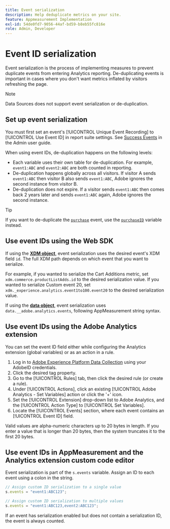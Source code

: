 ```yaml
---
title: Event serialization
description: Help deduplicate metrics on your site.
feature: Appmeasurement Implementation
exl-id: 54de0fd7-9056-44af-bd59-b8eb55fc816e
role: Admin, Developer
---
```

# Event ID serialization

Event serialization is the process of implementing measures to prevent duplicate events from entering Analytics reporting. De-duplicating events is important in cases where you don't want metrics inflated by visitors refreshing the page.

>[!NOTE]
>
>Data Sources does not support event serialization or de-duplication.

## Set up event serialization

You must first set an event's [!UICONTROL Unique Event Recording] to [!UICONTROL Use Event ID] in report suite settings. See [Success Events](/help/admin/tools/c-manage-report-suites/c-edit-report-suites/conversion-var-admin/c-success-events/success-event.md) in the Admin user guide.

When using event IDs, de-duplication happens on the following levels:

* Each variable uses their own table for de-duplication. For example, `event1:ABC` and `event2:ABC` are both counted in reporting.
* De-duplication happens globally across all visitors. If visitor A sends `event1:ABC` then visitor B also sends `event1:ABC`, Adobe ignores the second instance from visitor B.
* De-duplication does not expire. If a visitor sends `event1:ABC` then comes back 2 years later and sends `event1:ABC` again, Adobe ignores the second instance.

>[!TIP]
>
>If you want to de-duplicate the [`purchase`](event-purchase.md) event, use the [`purchaseID`](../purchaseid.md) variable instead.

## Use event IDs using the Web SDK

If using the [**XDM object**](/help/implement/aep-edge/xdm-var-mapping.md), event serialization uses the desired event's XDM field `id`. The full XDM path depends on which event that you want to serialize.

For example, if you wanted to serialize the Cart Additions metric, set `xdm.commerce.productListAdds.id` to the desired serialization value. If you wanted to serialize Custom event 20, set `xdm._experience.analytics.event1to100.event20` to the desired serialization value.

If using the [**data object**](/help/implement/aep-edge/data-var-mapping.md), event serialization uses `data.__adobe.analytics.events`, following AppMeasurement string syntax.

## Use event IDs using the Adobe Analytics extension

You can set the event ID field either while configuring the Analytics extension (global variables) or as an action in a rule.

1. Log in to [Adobe Experience Platform Data Collection](https://experience.adobe.com/data-collection) using your AdobeID credentials.
2. Click the desired tag property.
3. Go to the [!UICONTROL Rules] tab, then click the desired rule (or create a rule).
4. Under [!UICONTROL Actions], click an existing [!UICONTROL Adobe Analytics - Set Variables] action or click the '+' icon.
5. Set the [!UICONTROL Extension] drop-down list to Adobe Analytics, and the [!UICONTROL Action Type] to [!UICONTROL Set Variables].
6. Locate the [!UICONTROL Events] section, where each event contains an [!UICONTROL Event ID] field.

Valid values are alpha-numeric characters up to 20 bytes in length. If you enter a value that is longer than 20 bytes, then the system truncates it to the first 20 bytes.

## Use event IDs in AppMeasurement and the Analytics extension custom code editor

Event serialization is part of the `s.events` variable. Assign an ID to each event using a colon in the string.

```js
// Assign custom ID serialization to a single value
s.events = "event1:ABC123";

// Assign custom ID serialization to multiple values
s.events = "event1:ABC123,event2:ABC123";
```

If an event has serialization enabled but does not contain a serialization ID, the event is always counted.
